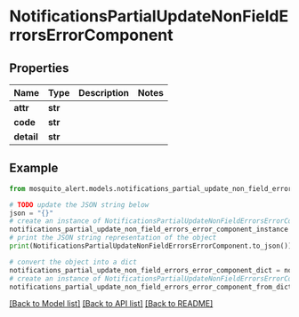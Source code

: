 # NotificationsPartialUpdateNonFieldErrorsErrorComponent


## Properties

Name | Type | Description | Notes
------------ | ------------- | ------------- | -------------
**attr** | **str** |  | 
**code** | **str** |  | 
**detail** | **str** |  | 

## Example

```python
from mosquito_alert.models.notifications_partial_update_non_field_errors_error_component import NotificationsPartialUpdateNonFieldErrorsErrorComponent

# TODO update the JSON string below
json = "{}"
# create an instance of NotificationsPartialUpdateNonFieldErrorsErrorComponent from a JSON string
notifications_partial_update_non_field_errors_error_component_instance = NotificationsPartialUpdateNonFieldErrorsErrorComponent.from_json(json)
# print the JSON string representation of the object
print(NotificationsPartialUpdateNonFieldErrorsErrorComponent.to_json())

# convert the object into a dict
notifications_partial_update_non_field_errors_error_component_dict = notifications_partial_update_non_field_errors_error_component_instance.to_dict()
# create an instance of NotificationsPartialUpdateNonFieldErrorsErrorComponent from a dict
notifications_partial_update_non_field_errors_error_component_from_dict = NotificationsPartialUpdateNonFieldErrorsErrorComponent.from_dict(notifications_partial_update_non_field_errors_error_component_dict)
```
[[Back to Model list]](../README.md#documentation-for-models) [[Back to API list]](../README.md#documentation-for-api-endpoints) [[Back to README]](../README.md)


